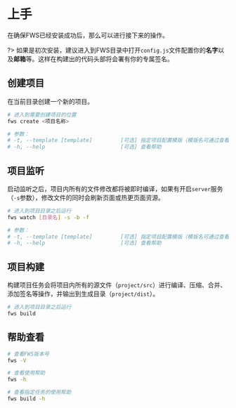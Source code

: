 # 上手
在确保FWS已经安装成功后，那么可以进行接下来的操作。

?> 如果是初次安装，建议进入到FWS目录中打开`config.js`文件配置你的**名字**以及**邮箱**等。这样在构建出的代码头部将会署有你的专属签名。

## 创建项目

在当前目录创建一个新的项目。
```bash
# 进入到需要创建项目的位置
fws create <项目名称> 

# 参数：
# -t, --template [template]         [可选] 指定项目配置模版（模版名可通过查看帮助）
# -h, --help                        [可选] 查看帮助
```

## 项目监听

启动监听之后，项目内所有的文件修改都将被即时编译，如果有开启`server`服务（`-s`参数），修改文件的同时会刷新页面或热更页面资源。
```bash
# 进入到项目目录之后运行
fws watch [目录名] -s -b -f

# 参数：
# -t, --template [template]         [可选] 指定项目配置模版（模版名可通过查看帮助）
# -h, --help                        [可选] 查看帮助
```

## 项目构建

构建项目任务会将项目内所有的源文件（`project/src`）进行编译、压缩、合并、添加签名等操作，并输出到生成目录（`project/dist`）。

```bash
# 进入到项目目录之后运行
fws build
```

## 帮助查看

```bash
# 查看FWS版本号
fws -V

# 查看使用帮助
fws -h

# 查看指定任务的使用帮助
fws build -h
```







